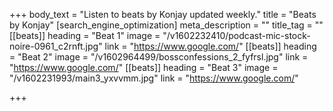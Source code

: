 +++
body_text = "Listen to beats by Konjay updated weekly."
title = "Beats by Konjay"
[search_engine_optimization]
meta_description = ""
title_tag = ""
[[beats]]
heading = "Beat 1"
image = "/v1602232410/podcast-mic-stock-noire-0961_c2rnft.jpg"
link = "https://www.google.com/"
[[beats]]
heading = "Beat 2"
image = "/v1602964499/bossconfessions_2_fyfrsl.jpg"
link = "https://www.google.com/"
[[beats]]
heading = "Beat 3"
image = "/v1602231993/main3_yxvvmm.jpg"
link = "https://www.google.com/"

+++
